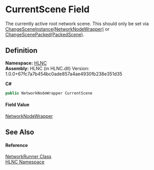 # CurrentScene Field


The currently active root network scene. This should only be set via <a href="M_HLNC_NetworkRunner_ChangeSceneInstance">ChangeSceneInstance(NetworkNodeWrapper)</a> or <a href="M_HLNC_NetworkRunner_ChangeScenePacked">ChangeScenePacked(PackedScene)</a>.



## Definition
**Namespace:** <a href="N_HLNC">HLNC</a>  
**Assembly:** HLNC (in HLNC.dll) Version: 1.0.0+67fc7a7b454bc0ade857a4ae4930fb238e351d35

**C#**
``` C#
public NetworkNodeWrapper CurrentScene
```



#### Field Value
<a href="T_HLNC_NetworkNodeWrapper">NetworkNodeWrapper</a>

## See Also


#### Reference
<a href="T_HLNC_NetworkRunner">NetworkRunner Class</a>  
<a href="N_HLNC">HLNC Namespace</a>  
